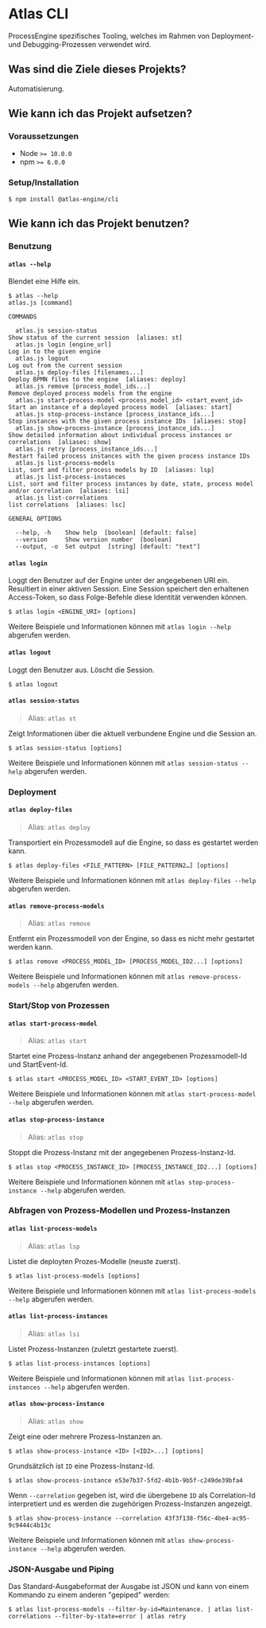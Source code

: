 # Atlas CLI

ProcessEngine spezifisches Tooling, welches im Rahmen von Deployment- und Debugging-Prozessen verwendet wird.

## Was sind die Ziele dieses Projekts?

Automatisierung.

## Wie kann ich das Projekt aufsetzen?


### Voraussetzungen

* Node `>= 10.0.0`
* npm `>= 6.0.0`


### Setup/Installation

```shell
$ npm install @atlas-engine/cli
```

## Wie kann ich das Projekt benutzen?


### Benutzung

#### `atlas --help`

Blendet eine Hilfe ein.

```shell
$ atlas --help
atlas.js [command]

COMMANDS

  atlas.js session-status                                           Show status of the current session  [aliases: st]
  atlas.js login [engine_url]                                       Log in to the given engine
  atlas.js logout                                                   Log out from the current session
  atlas.js deploy-files [filenames...]                              Deploy BPMN files to the engine  [aliases: deploy]
  atlas.js remove [process_model_ids...]                            Remove deployed process models from the engine
  atlas.js start-process-model <process_model_id> <start_event_id>  Start an instance of a deployed process model  [aliases: start]
  atlas.js stop-process-instance [process_instance_ids...]          Stop instances with the given process instance IDs  [aliases: stop]
  atlas.js show-process-instance [process_instance_ids...]          Show detailed information about individual process instances or correlations  [aliases: show]
  atlas.js retry [process_instance_ids...]                          Restart failed process instances with the given process instance IDs
  atlas.js list-process-models                                      List, sort and filter process models by ID  [aliases: lsp]
  atlas.js list-process-instances                                   List, sort and filter process instances by date, state, process model and/or correlation  [aliases: lsi]
  atlas.js list-correlations                                        list correlations  [aliases: lsc]

GENERAL OPTIONS

  --help, -h    Show help  [boolean] [default: false]
  --version     Show version number  [boolean]
  --output, -o  Set output  [string] [default: "text"]
```

#### `atlas login`

Loggt den Benutzer auf der Engine unter der angegebenen URI ein. Resultiert in einer aktiven Session.
Eine Session speichert den erhaltenen Access-Token, so dass Folge-Befehle diese Identität verwenden können.

```shell
$ atlas login <ENGINE_URI> [options]
```

Weitere Beispiele und Informationen können mit `atlas login --help` abgerufen werden.

#### `atlas logout`

Loggt den Benutzer aus. Löscht die Session.

```shell
$ atlas logout
```

#### `atlas session-status`

> Alias: `atlas st`

Zeigt Informationen über die aktuell verbundene Engine und die Session an.

```shell
$ atlas session-status [options]
```

Weitere Beispiele und Informationen können mit `atlas session-status --help` abgerufen werden.

### Deployment

#### `atlas deploy-files`

> Alias: `atlas deploy`

Transportiert ein Prozessmodell auf die Engine, so dass es gestartet werden kann.

```shell
$ atlas deploy-files <FILE_PATTERN> [FILE_PATTERN2…] [options]
```

Weitere Beispiele und Informationen können mit `atlas deploy-files --help` abgerufen werden.

#### `atlas remove-process-models`

> Alias: `atlas remove`

Entfernt ein Prozessmodell von der Engine, so dass es nicht mehr gestartet werden kann.

```shell
$ atlas remove <PROCESS_MODEL_ID> [PROCESS_MODEL_ID2...] [options]
```

Weitere Beispiele und Informationen können mit `atlas remove-process-models --help` abgerufen werden.

### Start/Stop von Prozessen

#### `atlas start-process-model`

> Alias: `atlas start`

Startet eine Prozess-Instanz anhand der angegebenen Prozessmodell-Id und StartEvent-Id.

```shell
$ atlas start <PROCESS_MODEL_ID> <START_EVENT_ID> [options]
```

Weitere Beispiele und Informationen können mit `atlas start-process-model --help` abgerufen werden.

#### `atlas stop-process-instance`

> Alias: `atlas stop`

Stoppt die Prozess-Instanz mit der angegebenen Prozess-Instanz-Id.

```shell
$ atlas stop <PROCESS_INSTANCE_ID> [PROCESS_INSTANCE_ID2...] [options]
```

Weitere Beispiele und Informationen können mit `atlas stop-process-instance --help` abgerufen werden.

### Abfragen von Prozess-Modellen und Prozess-Instanzen

#### `atlas list-process-models`

> Alias: `atlas lsp`

Listet die deployten Prozes-Modelle (neuste zuerst).

```shell
$ atlas list-process-models [options]
```

Weitere Beispiele und Informationen können mit `atlas list-process-models --help` abgerufen werden.

#### `atlas list-process-instances`

> Alias: `atlas lsi`

Listet Prozess-Instanzen (zuletzt gestartete zuerst).

```shell
$ atlas list-process-instances [options]
```

Weitere Beispiele und Informationen können mit `atlas list-process-instances --help` abgerufen werden.

#### `atlas show-process-instance`

> Alias: `atlas show`

Zeigt eine oder mehrere Prozess-Instanzen an.

```shell
$ atlas show-process-instance <ID> [<ID2>...] [options]
```

Grundsätzlich ist `ID` eine Prozess-Instanz-Id.

```shell
$ atlas show-process-instance e53e7b37-5fd2-4b1b-9b5f-c249de39bfa4
```

Wenn `--correlation` gegeben ist, wird die übergebene `ID` als Correlation-Id interpretiert und es werden die zugehörigen Prozess-Instanzen angezeigt.

```shell
$ atlas show-process-instance --correlation 43f3f138-f56c-4be4-ac95-9c9444c4b13c
```

Weitere Beispiele und Informationen können mit `atlas show-process-instance --help` abgerufen werden.

### JSON-Ausgabe und Piping

Das Standard-Ausgabeformat der Ausgabe ist JSON und kann von einem Kommando zu einem anderen "gepiped" werden:

```shell
$ atlas list-process-models --filter-by-id=Maintenance. | atlas list-correlations --filter-by-state=error | atlas retry
```
